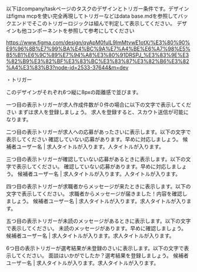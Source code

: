 以下はcompany/taskページのタスクのデザインとトリガー条件です。デザインはfigma mcpを使い完全再現してトリガーなどはdata base.mdを参照してバックエンドでそこのトリガーロジックは組んで判定して表示してください。
デザインも他コンポーネントを参照して参考にしてください

https://www.figma.com/design/qyApM0fuIL9ImMtvwE1otX/%E3%80%90%E9%96%8B%E7%99%BA%E4%BC%9A%E7%A4%BE%E6%A7%98%E5%85%B1%E6%9C%89%E7%94%A8%E3%80%91DRSPJ_%E3%83%9E%E3%82%B9%E3%82%BF%E3%83%BC%E3%83%87%E3%82%B6%E3%82%A4%E3%83%B3?node-id=2533-37644&m=dev

・トリガー

このデザインがそれぞれ6つ縦に8pxの距離感で並びます。

一つ目の表示トリガーが求人作成件数が０件の場合に以下の文字で表示してください
まずは求人を登録しましょう。
求人を登録すると、スカウト送信が可能になります。

二つ目の表示トリガーが求人への応募があったさいに表示します。以下の文字で表示してください
確認していない応募があります。早めに対応しましょう。
候補者ユーザー名 | 求人タイトルが入ります。人タイトルが入ります。

三つ目の表示トリガーが確認していない応募があるときに表示します。以下の文字で表示してください。
確認していない応募があります。早めに対応しましょう。
候補者ユーザー名 | 求人タイトルが入ります。人タイトルが入ります。

四つ目の表示トリガーが求職者からメッセージが来たときに表示します。以下の文字で表示してください。
求職者からメッセージが届きました！内容を確認しましょう。
候補者ユーザー名 | 求人タイトルが入ります。求人タイトルが入ります。

五つ目の表示トリガーが未読のメッセージがあるときに表示します。以下の文字で表示してください。
未読のメッセージがあります。早めに確認しましょう。
候補者ユーザー名 | 求人タイトルが入ります。求人タイトルが入ります。

6つ目の表示トリガーが選考結果が未登録のさいに表示します。以下の文字で表示してください。
面談はいかがでしたか？選考結果を登録しましょう。
候補者ユーザー名 | 求人タイトルが入ります。求人タイトルが入ります。


